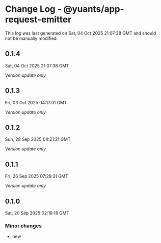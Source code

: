 # Change Log - @yuants/app-request-emitter

This log was last generated on Sat, 04 Oct 2025 21:07:38 GMT and should not be manually modified.

## 0.1.4
Sat, 04 Oct 2025 21:07:38 GMT

_Version update only_

## 0.1.3
Fri, 03 Oct 2025 04:17:01 GMT

_Version update only_

## 0.1.2
Sun, 28 Sep 2025 04:21:21 GMT

_Version update only_

## 0.1.1
Fri, 26 Sep 2025 07:29:31 GMT

_Version update only_

## 0.1.0
Sat, 20 Sep 2025 02:19:18 GMT

### Minor changes

- new

